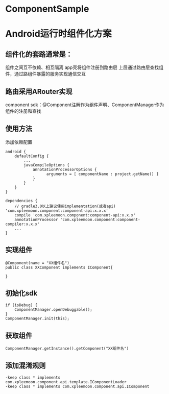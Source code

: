 # ComponentSample
# Android运行时组件化方案

## 组件化的套路通常是：

组件之间互不依赖、相互隔离
app壳将组件注册到路由层
上层通过路由层查找组件，通过路组件暴露的服务实现通信交互

## 路由采用ARouter实现
component sdk：@Component注解作为组件声明、ComponentManager作为组件的注册和查找

## 使用方法

添加依赖配置
```
android {
    defaultConfig {
    	...
    	javaCompileOptions {
    	    annotationProcessorOptions {
    		      arguments = [ componentName : project.getName() ]
    	    }
    	}
    }
}

dependencies {
    // gradle3.0以上建议使用implementation(或者api) 'com.xpleemoon.component:component-api:x.x.x'
    compile 'com.xpleemoon.component:component-api:x.x.x'
    annotationProcessor 'com.xpleemoon.component:component-compiler:x.x.x'
    ...
}
```

## 实现组件

```
@Component(name = "XX组件名")
public class XXComponent implements IComponent{

}
```

## 初始化sdk

```
if (isDebug) {
    ComponentManager.openDebuggable();
}
ComponentManager.init(this);
```

## 获取组件

```
ComponentManager.getInstance().getComponent("XX组件名")
```
## 添加混淆规则

```
-keep class * implements com.xpleemoon.component.api.template.IComponentLoader
-keep class * implements com.xpleemoon.component.api.IComponent
```
